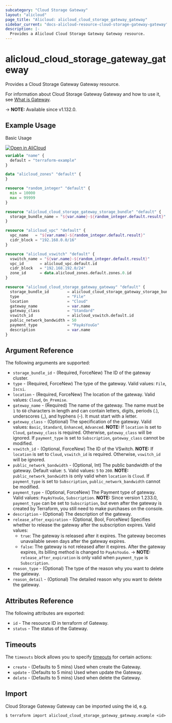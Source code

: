```yaml
---
subcategory: "Cloud Storage Gateway"
layout: "alicloud"
page_title: "Alicloud: alicloud_cloud_storage_gateway_gateway"
sidebar_current: "docs-alicloud-resource-cloud-storage-gateway-gateway"
description: |-
  Provides a Alicloud Cloud Storage Gateway Gateway resource.
---
```


# alicloud_cloud_storage_gateway_gateway

Provides a Cloud Storage Gateway Gateway resource.

For information about Cloud Storage Gateway Gateway and how to use it, see [What is Gateway](https://www.alibabacloud.com/help/en/csg/developer-reference/api-mnz46x).

-> **NOTE:** Available since v1.132.0.

## Example Usage

Basic Usage

<div style="display: block;margin-bottom: 40px;"><div class="oics-button" style="float: right;position: absolute;margin-bottom: 10px;">
  <a href="https://api.aliyun.com/terraform?resource=alicloud_cloud_storage_gateway_gateway&exampleId=c72b5954-f4f8-33f9-c4bc-b4016d22ceebc8beb4f1&activeTab=example&spm=docs.r.cloud_storage_gateway_gateway.0.c72b5954f4&intl_lang=EN_US" target="_blank">
    <img alt="Open in AliCloud" src="https://img.alicdn.com/imgextra/i1/O1CN01hjjqXv1uYUlY56FyX_!!6000000006049-55-tps-254-36.svg" style="max-height: 44px; max-width: 100%;">
  </a>
</div></div>

```terraform
variable "name" {
  default = "terraform-example"
}

data "alicloud_zones" "default" {
}

resource "random_integer" "default" {
  min = 10000
  max = 99999
}

resource "alicloud_cloud_storage_gateway_storage_bundle" "default" {
  storage_bundle_name = "${var.name}-${random_integer.default.result}"
}

resource "alicloud_vpc" "default" {
  vpc_name   = "${var.name}-${random_integer.default.result}"
  cidr_block = "192.168.0.0/16"
}

resource "alicloud_vswitch" "default" {
  vswitch_name = "${var.name}-${random_integer.default.result}"
  vpc_id       = alicloud_vpc.default.id
  cidr_block   = "192.168.192.0/24"
  zone_id      = data.alicloud_zones.default.zones.0.id
}

resource "alicloud_cloud_storage_gateway_gateway" "default" {
  storage_bundle_id        = alicloud_cloud_storage_gateway_storage_bundle.default.id
  type                     = "File"
  location                 = "Cloud"
  gateway_name             = var.name
  gateway_class            = "Standard"
  vswitch_id               = alicloud_vswitch.default.id
  public_network_bandwidth = 50
  payment_type             = "PayAsYouGo"
  description              = var.name
}
```

## Argument Reference

The following arguments are supported:

* `storage_bundle_id` - (Required, ForceNew) The ID of the gateway cluster.
* `type` - (Required, ForceNew) The type of the gateway. Valid values: `File`, `Iscsi`.
* `location` - (Required, ForceNew) The location of the gateway. Valid values: `Cloud`, `On_Premise`.
* `gateway_name` - (Required) The name of the gateway. The name must be `1` to `60` characters in length and can contain letters, digits, periods (.), underscores (_), and hyphens (-). It must start with a letter.
* `gateway_class` - (Optional) The specification of the gateway. Valid values: `Basic`, `Standard`, `Enhanced`, `Advanced`. **NOTE:** If `location` is set to `Cloud`, `gateway_class` is required. Otherwise, `gateway_class` will be ignored. If `payment_type` is set to `Subscription`, `gateway_class` cannot be modified.
* `vswitch_id` - (Optional, ForceNew) The ID of the VSwitch. **NOTE:** If `location` is set to `Cloud`, `vswitch_id` is required. Otherwise, `vswitch_id` will be ignored.
* `public_network_bandwidth` - (Optional, Int) The public bandwidth of the gateway. Default value: `5`. Valid values: `5` to `200`. **NOTE:** `public_network_bandwidth` is only valid when `location` is `Cloud`. If `payment_type` is set to `Subscription`, `public_network_bandwidth` cannot be modified.
* `payment_type` - (Optional, ForceNew) The Payment type of gateway. Valid values: `PayAsYouGo`, `Subscription`. **NOTE:** Since version 1.233.0, `payment_type` can be set to `Subscription`, but even after the gateway is created by Terraform, you still need to make purchases on the console.
* `description` - (Optional) The description of the gateway.
* `release_after_expiration` - (Optional, Bool, ForceNew) Specifies whether to release the gateway after the subscription expires. Valid values:
  - `true`: The gateway is released after it expires. The gateway becomes unavailable seven days after the gateway expires.
  - `false`: The gateway is not released after it expires. After the gateway expires, its billing method is changed to `PayAsYouGo`.
-> **NOTE:** `release_after_expiration` is only valid when `payment_type` is `Subscription`.
* `reason_type` - (Optional) The type of the reason why you want to delete the gateway.
* `reason_detail` - (Optional) The detailed reason why you want to delete the gateway.

## Attributes Reference

The following attributes are exported:

* `id` - The resource ID in terraform of Gateway.
* `status` - The status of the Gateway.

## Timeouts

The `timeouts` block allows you to specify [timeouts](https://developer.hashicorp.com/terraform/language/resources/syntax#operation-timeouts) for certain actions:

* `create` - (Defaults to 5 mins) Used when create the Gateway.
* `update` - (Defaults to 5 mins) Used when update the Gateway.
* `delete` - (Defaults to 5 mins) Used when delete the Gateway.

## Import

Cloud Storage Gateway Gateway can be imported using the id, e.g.

```shell
$ terraform import alicloud_cloud_storage_gateway_gateway.example <id>
```
